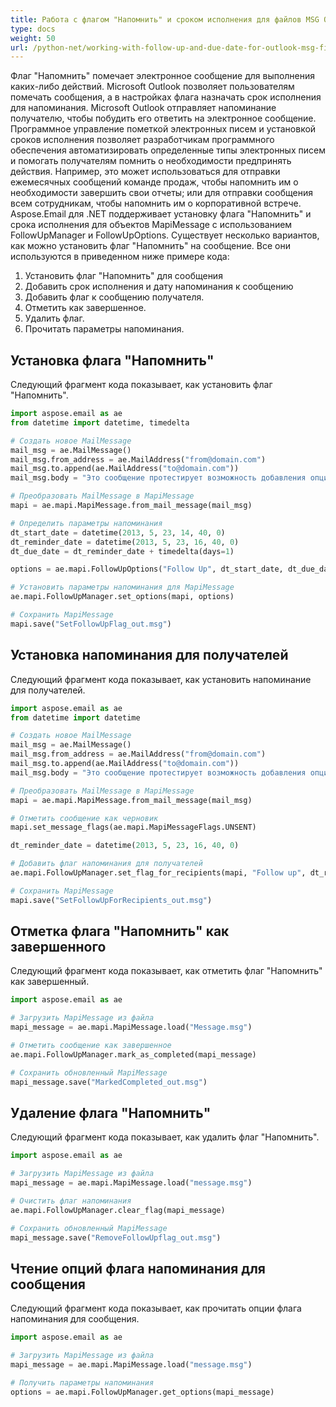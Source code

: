 ```yaml
---
title: Работа с флагом "Напомнить" и сроком исполнения для файлов MSG Outlook
type: docs
weight: 50
url: /python-net/working-with-follow-up-and-due-date-for-outlook-msg-files/
---
```



Флаг "Напомнить" помечает электронное сообщение для выполнения каких-либо действий. Microsoft Outlook позволяет пользователям помечать сообщения, а в настройках флага назначать срок исполнения для напоминания. Microsoft Outlook отправляет напоминание получателю, чтобы побудить его ответить на электронное сообщение. Программное управление пометкой электронных писем и установкой сроков исполнения позволяет разработчикам программного обеспечения автоматизировать определенные типы электронных писем и помогать получателям помнить о необходимости предпринять действия. Например, это может использоваться для отправки ежемесячных сообщений команде продаж, чтобы напомнить им о необходимости завершить свои отчеты; или для отправки сообщения всем сотрудникам, чтобы напомнить им о корпоративной встрече. Aspose.Email для .NET поддерживает установку флага "Напомнить" и срока исполнения для объектов MapiMessage с использованием FollowUpManager и FollowUpOptions. Существует несколько вариантов, как можно установить флаг "Напомнить" на сообщение. Все они используются в приведенном ниже примере кода:

1. Установить флаг "Напомнить" для сообщения
1. Добавить срок исполнения и дату напоминания к сообщению
1. Добавить флаг к сообщению получателя.
1. Отметить как завершенное.
1. Удалить флаг.
1. Прочитать параметры напоминания.

## **Установка флага "Напомнить"**

Следующий фрагмент кода показывает, как установить флаг "Напомнить".

```py
import aspose.email as ae
from datetime import datetime, timedelta

# Создать новое MailMessage
mail_msg = ae.MailMessage()
mail_msg.from_address = ae.MailAddress("from@domain.com")
mail_msg.to.append(ae.MailAddress("to@domain.com"))
mail_msg.body = "Это сообщение протестирует возможность добавления опций напоминания к новому сообщению MAPI."

# Преобразовать MailMessage в MapiMessage
mapi = ae.mapi.MapiMessage.from_mail_message(mail_msg)

# Определить параметры напоминания
dt_start_date = datetime(2013, 5, 23, 14, 40, 0)
dt_reminder_date = datetime(2013, 5, 23, 16, 40, 0)
dt_due_date = dt_reminder_date + timedelta(days=1)

options = ae.mapi.FollowUpOptions("Follow Up", dt_start_date, dt_due_date, dt_reminder_date)

# Установить параметры напоминания для MapiMessage
ae.mapi.FollowUpManager.set_options(mapi, options)

# Сохранить MapiMessage
mapi.save("SetFollowUpFlag_out.msg")
```

## **Установка напоминания для получателей**

Следующий фрагмент кода показывает, как установить напоминание для получателей.

```py
import aspose.email as ae
from datetime import datetime

# Создать новое MailMessage
mail_msg = ae.MailMessage()
mail_msg.from_address = ae.MailAddress("from@domain.com")
mail_msg.to.append(ae.MailAddress("to@domain.com"))
mail_msg.body = "Это сообщение протестирует возможность добавления опций напоминания к новому сообщению MAPI."

# Преобразовать MailMessage в MapiMessage
mapi = ae.mapi.MapiMessage.from_mail_message(mail_msg)

# Отметить сообщение как черновик
mapi.set_message_flags(ae.mapi.MapiMessageFlags.UNSENT)

dt_reminder_date = datetime(2013, 5, 23, 16, 40, 0)

# Добавить флаг напоминания для получателей
ae.mapi.FollowUpManager.set_flag_for_recipients(mapi, "Follow up", dt_reminder_date)

# Сохранить MapiMessage
mapi.save("SetFollowUpForRecipients_out.msg")
```

## **Отметка флага "Напомнить" как завершенного**

Следующий фрагмент кода показывает, как отметить флаг "Напомнить" как завершенный.

```py
import aspose.email as ae

# Загрузить MapiMessage из файла
mapi_message = ae.mapi.MapiMessage.load("Message.msg")

# Отметить сообщение как завершенное
ae.mapi.FollowUpManager.mark_as_completed(mapi_message)

# Сохранить обновленный MapiMessage
mapi_message.save("MarkedCompleted_out.msg")
```

## **Удаление флага "Напомнить"**

Следующий фрагмент кода показывает, как удалить флаг "Напомнить".

```py
import aspose.email as ae

# Загрузить MapiMessage из файла
mapi_message = ae.mapi.MapiMessage.load("message.msg")

# Очистить флаг напоминания
ae.mapi.FollowUpManager.clear_flag(mapi_message)

# Сохранить обновленный MapiMessage
mapi_message.save("RemoveFollowUpflag_out.msg")
```

## **Чтение опций флага напоминания для сообщения**

Следующий фрагмент кода показывает, как прочитать опции флага напоминания для сообщения.

```py
import aspose.email as ae

# Загрузить MapiMessage из файла
mapi_message = ae.mapi.MapiMessage.load("message.msg")

# Получить параметры напоминания
options = ae.mapi.FollowUpManager.get_options(mapi_message)
```